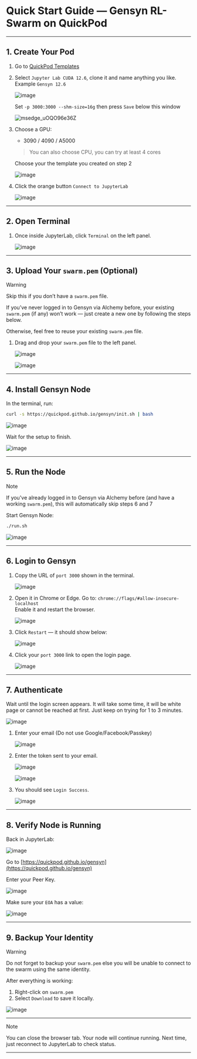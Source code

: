 # Quick Start Guide — Gensyn RL-Swarm on QuickPod

---

## 1. Create Your Pod

1. Go to [QuickPod Templates](https://console.quickpod.io/templates)
2. Select `Jupyter Lab CUDA 12.6`, clone it and name anything you like. Example `Gensyn 12.6`
   
   ![image](https://github.com/user-attachments/assets/bb3b85bf-9eee-41d3-95a5-40d8fbc95878)
   
   Set `-p 3000:3000 --shm-size=16g` then press `Save` below this window
   
   ![msedge_uOQO96e36Z](https://github.com/user-attachments/assets/3c9aa89e-33e2-4b92-a92e-d2e15ea09679)


4. Choose a GPU:
   - 3090 / 4090 / A5000
   > You can also choose CPU, you can try at least 4 cores
     
   Choose your the template you created on step 2
   
   ![image](https://github.com/user-attachments/assets/31ab3b50-1908-4425-b660-7072eb936b64)

6. Click the orange button `Connect to JupyterLab`

   ![image](https://github.com/user-attachments/assets/e797c4c3-f8ec-4b43-8ae2-72b29dc13561)

---

## 2. Open Terminal

1. Once inside JupyterLab, click `Terminal` on the left panel.

   ![image](https://github.com/user-attachments/assets/d304639d-a46b-4c8a-8263-4e3355c6c867)

---

## 3. Upload Your `swarm.pem` (Optional)

> [!WARNING]
> Skip this if you don’t have a `swarm.pem` file.  
> 
> If you’ve never logged in to Gensyn via Alchemy before, your existing `swarm.pem` (if any) won’t work — just create a new one by following the steps below.  
> 
> Otherwise, feel free to reuse your existing `swarm.pem` file.

1. Drag and drop your `swarm.pem` file to the left panel.

   ![image](https://github.com/user-attachments/assets/94a7bae2-72f8-4e8a-8c6c-5c00c8a5e140)

   ![image](https://github.com/user-attachments/assets/77b669a7-5192-4075-8e50-ae109653dc60)

---

## 4. Install Gensyn Node

In the terminal, run:

```bash
curl -s https://quickpod.github.io/gensyn/init.sh | bash
```

   ![image](https://github.com/user-attachments/assets/80bf41cc-54a8-4106-929a-0b3b1065e355)

Wait for the setup to finish.

   ![image](https://github.com/user-attachments/assets/33baf4d5-ea54-4ca4-9d33-1e625357d2d8)


---


## 5. Run the Node

> [!NOTE]
> If you've already logged in to Gensyn via Alchemy before (and have a working `swarm.pem`), this will automatically skip steps 6 and 7

Start Gensyn Node:

```bash
./run.sh
```

   ![image](https://github.com/user-attachments/assets/731d1dc8-0e94-46b2-b62b-de3d33f19c2f)

---

## 6. Login to Gensyn

1. Copy the URL of `port 3000` shown in the terminal.

   ![image](https://github.com/user-attachments/assets/5daed881-18c7-475d-b6ed-0261922c2f31)

2. Open it in Chrome or Edge.
   Go to:  `chrome://flags/#allow-insecure-localhost`  
   Enable it and restart the browser.

   ![image](https://github.com/user-attachments/assets/4a69e555-8c66-410b-babf-bfb09861ff4c)

3. Click `Restart` — it should show below:

   ![image](https://github.com/user-attachments/assets/c5cce846-ebbe-41d5-a165-1dd8563b1be3)

4. Click your `port 3000` link to open the login page.

   ![image](https://github.com/user-attachments/assets/1cfce446-d821-46b6-9e76-d4d0393c6643)

---

## 7. Authenticate
   Wait until the login screen appears. It will take some time, it will be white page or cannot be reached at first. Just keep on trying for 1 to 3 minutes.

   ![image](https://github.com/user-attachments/assets/01f32c36-21e4-4d3c-9bb3-bbfb23377e58)

1. Enter your email (Do not use Google/Facebook/Passkey)

   ![image](https://github.com/user-attachments/assets/223a12e2-96b7-406e-9e7a-512de7a1a169)

2. Enter the token sent to your email.

   ![image](https://github.com/user-attachments/assets/201b4424-9f74-4c9a-820f-5894aee9a579)

   ![image](https://github.com/user-attachments/assets/b32e9b6d-3dfe-472d-9787-639fec3f88c9)

3. You should see `Login Success`.

   ![image](https://github.com/user-attachments/assets/52e7ef0f-7ef0-4ae4-9763-89470159bf8a)

---

## 8. Verify Node is Running

   Back in JupyterLab:

   ![image](https://github.com/user-attachments/assets/c9c4a68a-1dbf-49f3-a0cd-df35b9d87613)

Go to [https://quickpod.github.io/gensyn](https://quickpod.github.io/gensyn)

   Enter your Peer Key.

   ![image](https://github.com/user-attachments/assets/3c0308a4-e1f8-422d-8774-db05fdd110a3)

Make sure your `EOA` has a value:

   ![image](https://github.com/user-attachments/assets/03b74e76-0032-41ad-ad68-d054d246a6dc)

---

## 9. Backup Your Identity

> [!WARNING]
> Do not forget to backup your `swarm.pem` else you will be unable to connect to the swarm using the same identity.

After everything is working:

1. Right-click on `swarm.pem`
2. Select `Download` to save it locally.

![image](https://github.com/user-attachments/assets/8f016d37-980b-4145-8872-4ae9d44db83f)

---
> [!NOTE]
> You can close the browser tab. Your node will continue running. Next time, just reconnect to JupyterLab to check status.

---
